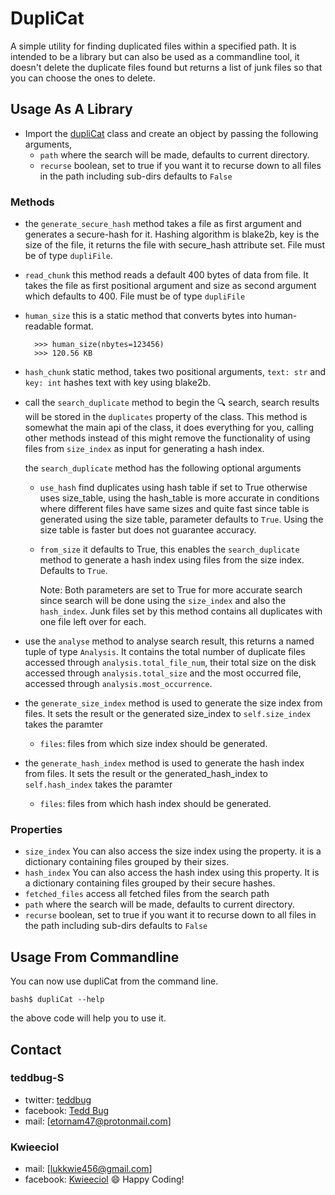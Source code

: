 # DupliCat

A simple utility for finding duplicated files within a specified path.
It is intended to be a library but can also be used as a commandline tool,
it doesn't delete the duplicate files found but returns a list of junk files so that you can choose the ones to delete.

## Usage As A Library

- Import the [dupliCat](https://github.com/teddbug-S/dupliCat/blob/main/src/dupliCat/__init__.py) class and create an object by passing the following arguments,
  - `path`
           where the search will be made, defaults to current directory.
  - `recurse`
           boolean, set to true if you want it to recurse down to all files in the path including sub-dirs
           defaults to `False`

### Methods

- the `generate_secure_hash` method takes a file as first argument and generates a secure-hash for it.
     Hashing algorithm is blake2b, key is the size of the file, it returns the file with secure_hash attribute
     set. File must be of type `dupliFile`.

- `read_chunk` this method reads a default 400 bytes of data from file. It takes the file as first positional
      argument and size as second argument which defaults to 400. File must be of type `dupliFile`

- `human_size` this is a static method that converts bytes into human-readable format.

   ```doctest
     >>> human_size(nbytes=123456)
     >>> 120.56 KB
   ```

- `hash_chunk` static method, takes two positional arguments, `text: str` and `key: int`
      hashes text with key using blake2b.
  
- call the `search_duplicate` method to begin the 🔍 search, search results will be stored in
       the `duplicates` property of the class. This method is somewhat the main api of the class, it
       does everything for you, calling other methods instead of this might remove the functionality of
       using files from `size_index` as input for generating a hash index.

   the `search_duplicate` method has the following optional arguments

  - `use_hash`
           find duplicates using hash table if set to True otherwise uses size_table, using the
           hash_table is more accurate in conditions where different files have same sizes
           and quite fast since table is generated using the size table, parameter defaults to `True`.
           Using the size table is faster but does not guarantee accuracy.
  - `from_size`
          it defaults to True, this enables the `search_duplicate` method to generate a hash index
          using files from the size index. Defaults to `True`.

    Note:
        Both parameters are set to True for more accurate search since search will be done using the
       `size_index` and also the `hash_index`.
        Junk files set by this method contains all duplicates with one file left over for each.

- use the `analyse` method to analyse search result, this returns a named tuple of type `Analysis`.
   It contains
       the total number of duplicate files accessed through `analysis.total_file_num`, their total size on the disk
       accessed through `analysis.total_size` and the most occurred file, accessed through `analysis.most_occurrence`.

- the `generate_size_index` method is used to generate the size index from files.
  It sets the result or the generated size_index to `self.size_index`
  takes the paramter
  - `files`: files from which size index should be generated.

- the `generate_hash_index` method is used to generate the hash index from files.
  It sets the result or the generated_hash_index to `self.hash_index`
  takes the paramter
  - `files`: files from which hash index should be generated.

### Properties

- `size_index`
      You can also access the size index using the property. it is a dictionary containing files
      grouped by their sizes.
- `hash_index`
      You can also access the hash index using this property. It is a dictionary containing files
      grouped by their secure hashes.
- `fetched_files`
      access all fetched files from the search path
- `path`
           where the search will be made, defaults to current directory.
- `recurse`
      boolean, set to true if you want it to recurse down to all files in the path including sub-dirs
      defaults to `False`

## Usage From Commandline

You can now use dupliCat from the command line.

   ```cli
   bash$ dupliCat --help
   ```

   the above code will help you to use it.

## Contact

### teddbug-S

- twitter: [teddbug](https://www.twitter.com/teddbug)
- facebook: [Tedd Bug](https://www.facebook.com/tedd.bug.79/)
- mail: [etornam47@protonmail.com]

### Kwieeciol

- mail: [lukkwie456@gmail.com]
- facebook: [Kwieeciol](https://www.facebook.com/profile.php?id=100043452014581)
😄 Happy Coding!
